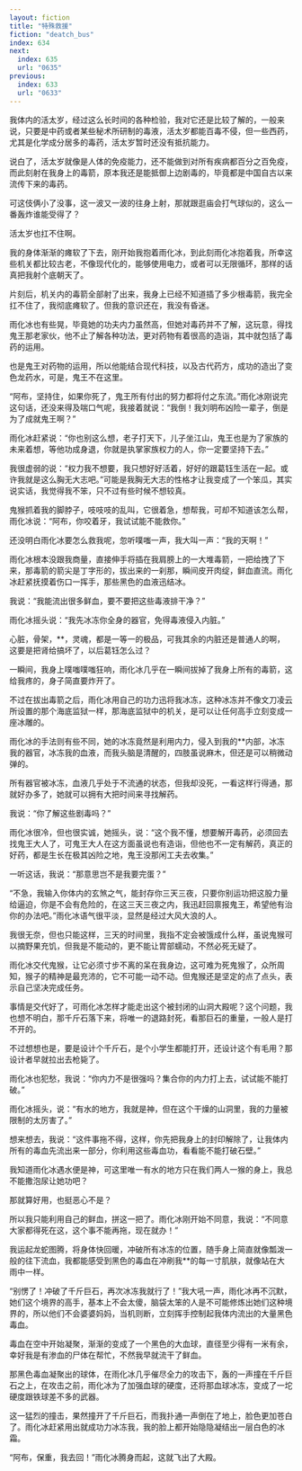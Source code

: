 ```yaml
---
layout: fiction
title: "特殊救援"
fiction: "deatch_bus"
index: 634
next:
  index: 635
  url: "0635"
previous:
  index: 633
  url: "0633"
---
```

我体内的活太岁，经过这么长时间的各种检验，我对它还是比较了解的，一般来说，只要是中药或者某些秘术所研制的毒液，活太岁都能百毒不侵，但一些西药，尤其是化学成分居多的毒药，活太岁暂时还没有抵抗能力。

说白了，活太岁就像是人体的免疫能力，还不能做到对所有疾病都百分之百免疫，而此刻射在我身上的毒箭，原本我还是能抵御上边剧毒的，毕竟都是中国自古以来流传下来的毒药。

可这伎俩小了没事，这一波又一波的往身上射，那就跟逛庙会打气球似的，这么一番轰炸谁能受得了？

活太岁也扛不住啊。

我的身体渐渐的瘫软了下去，刚开始我抱着雨化冰，到此刻雨化冰抱着我，所幸这些机关都比较古老，不像现代化的，能够使用电力，或者可以无限循环，那样的话真把我射个底朝天了。

片刻后，机关内的毒箭全部射了出来，我身上已经不知道插了多少根毒箭，我完全扛不住了，我彻底瘫软了。但我的意识还在，我没有昏迷。

雨化冰也有些晃，毕竟她的功夫内力虽然高，但她对毒药并不了解，这玩意，得找鬼王那老家伙，他不止了解各种功法，更对药物有着很高的造诣，其中就包括了毒药的运用。

也是鬼王对药物的运用，所以他能结合现代科技，以及古代药方，成功的造出了变色龙药水，可是，鬼王不在这里。

“阿布，坚持住，如果你死了，鬼王所有付出的努力都将付之东流。”雨化冰刚说完这句话，还没来得及喘口气呢，我接着就说：“我倒！我刘明布凶险一辈子，倒是为了成就鬼王啊？”

雨化冰赶紧说：“你也别这么想，老子打天下，儿子坐江山，鬼王也是为了家族的未来着想，等他功成身退，你就是执掌家族权力的人，你一定要坚持下去。”

我很虚弱的说：“权力我不想要，我只想好好活着，好好的跟葛钰生活在一起。或许我就是这么胸无大志吧。”可能是我胸无大志的性格才让我变成了一个笨瓜，其实说实话，我觉得我不笨，只不过有些时候不想较真。

鬼猴抓着我的脚脖子，吱吱吱的乱叫，它很着急，想帮我，可却不知道该怎么帮，雨化冰说：“阿布，你咬着牙，我试试能不能救你。”

还没明白雨化冰要怎么救我呢，忽听噗嗤一声，我大叫一声：“我的天啊！”

雨化冰根本没跟我商量，直接伸手将插在我肩膀上的一大堆毒箭，一把给拽了下来，那毒箭的箭尖是丁字形的，拔出来的一刹那，瞬间皮开肉绽，鲜血直流。雨化冰赶紧抚摸着伤口一挥手，那些黑色的血液迅结冰。

我说：“我能流出很多鲜血，要不要把这些毒液排干净？”

雨化冰摇头说：“我先冰冻你全身的器官，免得毒液侵入内脏。”

心脏，骨架，**，灵魂，都是一等一的极品，可我其余的内脏还是普通人的啊，这要是把肾给搞坏了，以后葛钰怎么过？

一瞬间，我身上噗嗤噗嗤狂响，雨化冰几乎在一瞬间拔掉了我身上所有的毒箭，这给我疼的，身子简直要炸开了。

不过在拔出毒箭之后，雨化冰用自己的功力迅将我冰冻，这种冰冻并不像文刀凌云所设置的那个海底监狱一样，那海底监狱中的机关，是可以让任何高手立刻变成一座冰雕的。

雨化冰的手法则有些不同，她的冰冻竟然是利用内力，侵入到我的**内部，冰冻我的器官，冰冻我的血液，而我头脑是清醒的，四肢虽说麻木，但还是可以稍微动弹的。

所有器官被冰冻，血液几乎处于不流通的状态，但我却没死，一看这样行得通，那就好办多了，她就可以拥有大把时间来寻找解药。

我说：“你了解这些剧毒吗？”

雨化冰很冷，但也很实诚，她摇头，说：“这个我不懂，想要解开毒药，必须回去找鬼王大人了，可鬼王大人在这方面虽说也有造诣，但他也不一定有解药，真正的好药，都是生长在极其凶险之地，鬼王没那闲工夫去收集。”

一听这话，我说：“那意思岂不是我要完蛋？”

“不急，我输入你体内的玄煞之气，能封存你三天三夜，只要你别运功把这股力量给逼迫，你是不会有危险的，在这三天三夜之内，我迅赶回禀报鬼王，希望他有治你的办法吧。”雨化冰语气很平淡，显然是经过大风大浪的人。

我很无奈，但也只能这样，三天的时间里，我指不定会被饿成什么样，虽说鬼猴可以摘野果充饥，但我是不能动的，更不能让胃部蠕动，不然必死无疑了。

雨化冰交代鬼猴，让它必须寸步不离的呆在我身边，这可难为死鬼猴了，众所周知，猴子的精神是最充沛的，它不可能一动不动。但鬼猴还是坚定的点了点头，表示自己坚决完成任务。

事情是交代好了，可雨化冰怎样才能走出这个被封闭的山洞大殿呢？这个问题，我也想不明白，那千斤石落下来，将唯一的退路封死，看那巨石的重量，一般人是打不开的。

不过想想也是，要是设计个千斤石，是个小学生都能打开，还设计这个有毛用？那设计者早就拉出去枪毙了。

雨化冰也犯愁，我说：“你内力不是很强吗？集合你的内力打上去，试试能不能打破。”

雨化冰摇头，说：“有水的地方，我就是神，但在这个干燥的山洞里，我的力量被限制的太厉害了。”

想来想去，我说：“这件事拖不得，这样，你先把我身上的封印解除了，让我体内所有的毒血先流出来一部分，你利用这些毒血功，看看能不能打破石壁。”

我知道雨化冰遇水便是神，可这里唯一有水的地方只在我们两人一猴的身上，我总不能撒泡尿让她功吧？

那就算好用，也挺恶心不是？

所以我只能利用自己的鲜血，拼这一把了。雨化冰刚开始不同意，我说：“不同意大家都得死在这，这个事不能再拖，现在就办！”

我运起龙蛇图腾，将身体快回暖，冲破所有冰冻的位置，随手身上简直就像瓢泼一般的往下流血，我都能感受到黑色的毒血在冲刷我**的每一寸肌肤，就像站在大雨中一样。

“别愣了！冲破了千斤巨石，再次冰冻我就行了！”我大吼一声，雨化冰再不沉默，她们这个境界的高手，基本上不会太傻，脑袋太笨的人是不可能修炼出她们这种境界的，所以他们不会婆婆妈妈，当机则断，立刻挥手控制起我体内流出的大量黑色毒血。

毒血在空中开始凝聚，渐渐的变成了一个黑色的大血球，直径至少得有一米有余，幸好我是有渗血的尸体在帮忙，不然我早就流干了鲜血。

那黑色毒血凝聚出的球体，在雨化冰几乎催尽全力的攻击下，轰的一声撞在千斤巨石之上，在攻击之前，雨化冰为了加强血球的硬度，还将那血球冰冻，变成了一坨硬度跟铁球差不多的武器。

这一猛烈的撞击，果然撞开了千斤巨石，而我扑通一声倒在了地上，脸色更加苍白了。雨化冰赶紧用出就成功力冰冻我，我的脸上都开始隐隐凝结出一层白色的冰霜。

“阿布，保重，我去回！”雨化冰腾身而起，这就飞出了大殿。